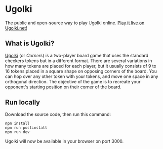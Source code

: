 # Ugolki
The public and open-source way to play Ugolki online.
[Play it live on Ugolki.net!](https://www.ugolki.net/)

## What is Ugolki?
[Ugolki](https://en.wikipedia.org/wiki/Ugolki) (or *Corners*) is a two-player board game that uses the standard checkers tokens but in a different format. There are several variations in how many tokens are placed for each player, but it usually consists of 9 to 16 tokens placed in a square shape on opposing corners of the board. You can hop over any other token with your tokens, and move one space in any orthogonal direction. The objective of the game is to recreate your opponent's starting position on their corner of the board.

## Run locally
Download the source code, then run this command:
```
npm install
npm run postinstall
npm run dev
```
Ugolki will now be available in your browser on port 3000.
